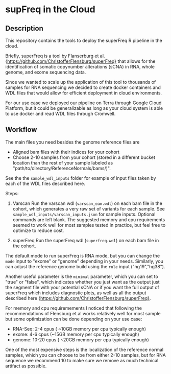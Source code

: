 # supFreq in the Cloud

## Description 

This repository contains the tools to deploy the superFreq R pipeline in the cloud. 

Briefly, superFreq is a tool by Flanserburg et al. {https://github.com/ChristofferFlensburg/superFreq} that allows for the identification of somatic copynumber alterations (sCNA) in RNA, whole genome, and exome sequencing data. 

Since we wanted to scale up the application of this tool to thousands of samples for RNA sequencing we decided to create docker containers and WDL files that would allow for efficient deployment in cloud environments. 

For our use case we deployed our pipeline on Terra through Google Cloud Platform, but it could be generalizable as long as your cloud system is able to use docker and read WDL files through Cromwell. 


## Workflow

The main files you need besides the genome reference files are
* Aligned bam files with their indices for your cohort
* Choose 2-10 samples from your cohort (stored in a different bucket location than the rest of your sample labeled as "path/to/directory/ReferenceNormals/bams/)". 

See the the `sample_wdl_inputs` folder for example of input files taken by each of the WDL files described here. 

Steps:

1. Varscan
Run the varscan wdl (`varscan_eam.wdl`) on each bam file in the cohort, which generates a very raw set of variants for each sample. See `sample_wdl_inputs/varscan_inputs.json` for sample inputs. Optional commands are left blank. The suggested memory and cpu requirements seemed to work well for most samples tested in practice, but feel free to optimize to reduce cost. 

2. superFreq
Run the superFreq wdl (`superfreq.wdl`) on each bam file in the cohort. 

The default mode to run superFreq is RNA mode, but you can change the `mode` input to "exome" or "genome" depending in your needs. Similarly, you can adjust the reference genome build using the `rule` input ("hg19","hg38"). 

Another useful parameter is the `minimal` parameter, which you can set to "true" or "false", which indicates whether you just want as the output just the segment file with your potential sCNA or if you want the full output of superFreq which includes diagnostic plots, as well as all the output described here {https://github.com/ChristofferFlensburg/superFreq}. 

For memory and cpu requiremements I noticed that following the recommendations of Flensburg et al works relatively well for most sample but some optimization can be done depending on your use case:

* RNA-Seq: 2-4 cpus ( ~10GB memory per cpu typically enough)
* exome: 4-6 cpus (~15GB memory per cpu typically enough)
* genome: 10-20 cpus ( ~20GB memory per cpu typically enough)

One of the most expensive steps is the localization of the reference normal samples, which you can choose to be from either 2-10 samples, but for RNA sequence we recommend 10 to make sure we remove as much technical artifact as possible. 
